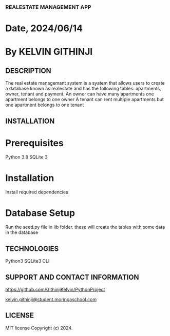 ### REALESTATE MANAGEMENT APP

# Date, 2024/06/14

# By KELVIN GITHINJI

## DESCRIPTION
The real estate managemant system is a syatem that allows users to create a database known as realestate and has the following tables: apartments, owner, tenant and payment.
An owner can have many apartments
one apartment belongs to one owner
A tenant can rent multiple apartments
but one apartment belongs to one tenant

## INSTALLATION
# Prerequisites
Python 3.8 
SQLite 3 

# Installation
Install required dependencies

# Database Setup
Run the seed.py file in lib folder.
these will create the tables with some data in the database

## TECHNOLOGIES
Python3
SQLite3
CLI

## SUPPORT AND CONTACT INFORMATION
https://github.com/GithinjiKelvin/PythonProject

kelvin.githinji@student.moringaschool.com

## LICENSE
MIT license Copyright (c) 2024.